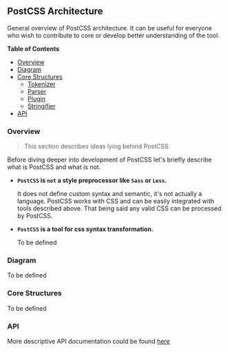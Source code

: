 ## PostCSS Architecture

General overview of PostCSS architecture.
It can be useful for everyone who wish to contribute to core or develop better understanding of the tool.

**Table of Contents**

- [Overview](#overview)
- [Diagram](#diagram)
- [Core Structures](#core-structures)
    * [Tokenizer](#tokenizer)
    * [Parser](#parser)
    * [Plugin](#plugin)
    * [Stringifier](#stringifier)
- [API](#api)

### Overview

> This section describes ideas lying behind PostCSS

Before diving deeper into development of PostCSS let's briefly describe what is PostCSS and what is not.

- **`PostCSS` is `not` a style preprocessor like `Sass` or `Less`.**

    It does not define custom syntax and semantic, it's not actually a language.
    PostCSS works with CSS and can be easily integrated with tools described above. That being said any valid CSS can be processed by PostCSS.

- **`PostCSS` is a tool for css syntax transformation.**

    To be defined

### Diagram

To be defined

### Core Structures

To be defined

### API

More descriptive API documentation could be found [here](http://api.postcss.org/)
